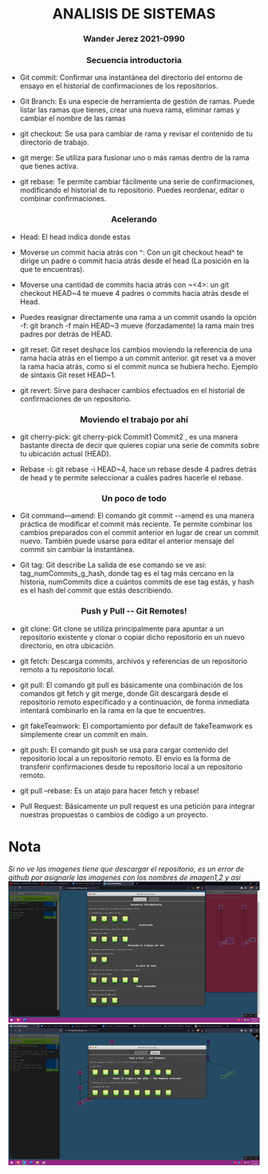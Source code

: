<center> <h1>ANALISIS DE SISTEMAS</h1> </center> 
<center> <h3>Wander Jerez 2021-0990</h3> </center>

<center> <h3>Secuencia introductoria</h3> </center>

- Git commit: Confirmar una instantánea del directorio del entorno de ensayo en el historial de confirmaciones de los repositorios.

- Git Branch: Es una especie de herramienta de gestión de ramas. Puede listar las ramas que tienes, crear una nueva rama, eliminar ramas y cambiar el nombre de las ramas

- git checkout: Se usa para cambiar de rama y revisar el contenido de tu directorio de trabajo.

- git merge: Se utiliza para fusionar uno o más ramas dentro de la rama que tienes activa.

- git rebase: Te permite cambiar fácilmente una serie de confirmaciones, modificando el historial de tu repositorio. Puedes reordenar, editar o combinar confirmaciones.

<center> <h3>Acelerando</h3> </center>

- Head: El head indica donde estas

- Moverse un commit hacia atrás con ^: Con un git checkout head^ te dirige un padre o commit hacia atrás desde el head (La posición en la que te encuentras).

- Moverse una cantidad de commits hacia atrás con ~<4>: un git checkout HEAD~4 te mueve 4 padres o commits hacia atrás desde el Head.

- Puedes reasignar directamente una rama a un commit usando la opción -f:  git branch -f main HEAD~3 mueve (forzadamente) la rama main tres padres por detrás de HEAD.

- git reset: Git reset deshace los cambios moviendo la referencia de una rama hacia atrás en el tiempo a un commit anterior. git reset va a mover la rama hacia atrás, como si el commit nunca se hubiera hecho. Ejemplo de sintaxis Git reset HEAD~1.

- git revert: Sirve para deshacer cambios efectuados en el historial de confirmaciones de un repositorio.

<center> <h3>Moviendo el trabajo por ahí</h3> </center>

- git cherry-pick: git cherry-pick Commit1 Commit2 , es una manera bastante directa de decir que quieres copiar una serie de commits sobre tu ubicación actual (HEAD).

- Rebase -i: git rebase -i HEAD~4, hace un rebase desde 4 padres detrás de head y te permite seleccionar a cuáles padres hacerle el rebase.

<center> <h3>Un poco de todo</h3> </center>

- Git command—amend: El comando git commit --amend es una manera práctica de modificar el commit más reciente. Te permite combinar los cambios preparados con el commit anterior en lugar de crear un commit nuevo. También puede usarse para editar el anterior mensaje del commit sin cambiar la instantánea.

- Git tag: Git describe La salida de ese comando se ve así: tag_numCommits_g_hash, donde tag es el tag más cercano en la historia, numCommits dice a cuántos commits de ese tag estás, y hash es el hash del commit que estás describiendo.

<center> <h3>Push y Pull -- Git Remotes!</h3> </center>

- git clone: Git clone se utiliza principalmente para apuntar a un repositorio existente y clonar o copiar dicho repositorio en un nuevo directorio, en otra ubicación.

- git fetch: Descarga commits, archivos y referencias de un repositorio remoto a tu repositorio local.

- git pull: El comando git pull es básicamente una combinación de los comandos git fetch y git merge, donde Git descargará desde el repositorio remoto especificado y a continuación, de forma inmediata intentará combinarlo en la rama en la que te encuentres.

- git fakeTeamwork: El comportamiento por default de fakeTeamwork es simplemente crear un commit en main.

- git push: El comando git push se usa para cargar contenido del repositorio local a un repositorio remoto. El envío es la forma de transferir confirmaciones desde tu repositorio local a un repositorio remoto.

- git pull –rebase: Es un atajo para hacer fetch y rebase!

- Pull Request: Básicamente un pull request es una petición para integrar nuestras propuestas o cambios de código a un proyecto. 

# Nota
*Si no ve las imagenes tiene que descargar el repositorio, es un error de github por asignarle las imagenes con los nombres de imagen1,2 y asi* 
![foto1](/imagenes/imagen1.png)
![foto1](/imagenes/imagen2.png)

